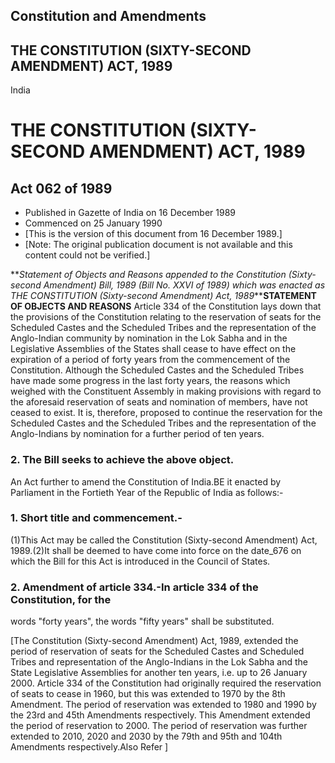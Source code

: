 ## Constitution and Amendments

## THE CONSTITUTION (SIXTY-SECOND AMENDMENT) ACT, 1989

India

# THE CONSTITUTION (SIXTY-SECOND AMENDMENT) ACT, 1989

## Act 062 of 1989

  * Published in Gazette of India on 16 December 1989 
  * Commenced on 25 January 1990 
  * [This is the version of this document from 16 December 1989.] 
  * [Note: The original publication document is not available and this content could not be verified.] 

**_Statement of Objects and Reasons appended to the Constitution (Sixty-second
Amendment) Bill, 1989 (Bill No. XXVI of 1989) which was enacted as THE
CONSTITUTION (Sixty-second Amendment) Act, 1989_****STATEMENT OF OBJECTS AND
REASONS** Article 334 of the Constitution lays down that the provisions of the
Constitution relating to the reservation of seats for the Scheduled Castes and
the Scheduled Tribes and the representation of the Anglo-Indian community by
nomination in the Lok Sabha and in the Legislative Assemblies of the States
shall cease to have effect on the expiration of a period of forty years from
the commencement of the Constitution. Although the Scheduled Castes and the
Scheduled Tribes have made some progress in the last forty years, the reasons
which weighed with the Constituent Assembly in making provisions with regard
to the aforesaid reservation of seats and nomination of members, have not
ceased to exist. It is, therefore, proposed to continue the reservation for
the Scheduled Castes and the Scheduled Tribes and the representation of the
Anglo-Indians by nomination for a further period of ten years.

### 2. The Bill seeks to achieve the above object.

An Act further to amend the Constitution of India.BE it enacted by Parliament
in the Fortieth Year of the Republic of India as follows:-

### 1. Short title and commencement.-

(1)This Act may be called the Constitution (Sixty-second Amendment) Act,
1989.(2)It shall be deemed to have come into force on the date_676 on which
the Bill for this Act is introduced in the Council of States.

### 2\. Amendment of article 334.-In article 334 of the Constitution, for the
words "forty years", the words "fifty years" shall be substituted.

[The Constitution (Sixty-second Amendment) Act, 1989, extended the period of
reservation of seats for the Scheduled Castes and Scheduled Tribes and
representation of the Anglo-Indians in the Lok Sabha and the State Legislative
Assemblies for another ten years, i.e. up to 26 January 2000. Article 334 of
the Constitution had originally required the reservation of seats to cease in
1960, but this was extended to 1970 by the 8th Amendment. The period of
reservation was extended to 1980 and 1990 by the 23rd and 45th Amendments
respectively. This Amendment extended the period of reservation to 2000. The
period of reservation was further extended to 2010, 2020 and 2030 by the 79th
and 95th and 104th Amendments respectively.Also Refer ]

